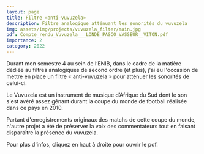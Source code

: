 ```yaml
---
layout: page
title: Filtre «anti-vuvuzela»
description: Filtre analogique atténuant les sonorités du vuvuzela
img: assets/img/projects/vuvuzela_filter/main.jpg
pdf: Compte_rendu_Vuvuzela___LONDE_PASCO_VASSEUR__VITON.pdf
importance: 2
category: 2022
---
```

Durant mon semestre 4 au sein de l’ENIB, dans le cadre de la matière dédiée au filtres analogiques de second ordre (et plus), j'ai eu l'occasion de mettre en place un filtre « anti-vuvuzela » pour atténuer les sonorités de celui-ci.

Le Vuvuzela est un instrument de musique d’Afrique du Sud dont le son s'est avéré assez gênant durant la coupe du monde de football réalisée dans ce pays en 2010.

Partant d'enregistrements originaux des matchs de cette coupe du monde, n'autre projet a été de préserver la voix des commentateurs tout en faisant disparaître la présence du vuvuzela.

Pour plus d'infos, cliquez en haut à droite pour ouvrir le pdf.
